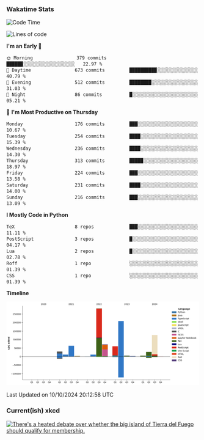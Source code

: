 ### Wakatime Stats
<!--START_SECTION:waka-->
![Code Time](http://img.shields.io/badge/Code%20Time-2%2C882%20hrs%2047%20mins-blue)

![Lines of code](https://img.shields.io/badge/From%20Hello%20World%20I%27ve%20Written-907.2%20thousand%20lines%20of%20code-blue)

**I'm an Early 🐤** 

```text
🌞 Morning                379 commits         ██████░░░░░░░░░░░░░░░░░░░   22.97 % 
🌆 Daytime                673 commits         ██████████░░░░░░░░░░░░░░░   40.79 % 
🌃 Evening                512 commits         ████████░░░░░░░░░░░░░░░░░   31.03 % 
🌙 Night                  86 commits          █░░░░░░░░░░░░░░░░░░░░░░░░   05.21 % 
```
📅 **I'm Most Productive on Thursday** 

```text
Monday                   176 commits         ███░░░░░░░░░░░░░░░░░░░░░░   10.67 % 
Tuesday                  254 commits         ████░░░░░░░░░░░░░░░░░░░░░   15.39 % 
Wednesday                236 commits         ████░░░░░░░░░░░░░░░░░░░░░   14.30 % 
Thursday                 313 commits         █████░░░░░░░░░░░░░░░░░░░░   18.97 % 
Friday                   224 commits         ███░░░░░░░░░░░░░░░░░░░░░░   13.58 % 
Saturday                 231 commits         ████░░░░░░░░░░░░░░░░░░░░░   14.00 % 
Sunday                   216 commits         ███░░░░░░░░░░░░░░░░░░░░░░   13.09 % 
```


**I Mostly Code in Python** 

```text
TeX                      8 repos             ███░░░░░░░░░░░░░░░░░░░░░░   11.11 % 
PostScript               3 repos             █░░░░░░░░░░░░░░░░░░░░░░░░   04.17 % 
Lua                      2 repos             █░░░░░░░░░░░░░░░░░░░░░░░░   02.78 % 
Roff                     1 repo              ░░░░░░░░░░░░░░░░░░░░░░░░░   01.39 % 
CSS                      1 repo              ░░░░░░░░░░░░░░░░░░░░░░░░░   01.39 % 
```



**Timeline**

![Lines of Code chart](https://raw.githubusercontent.com/joshuajeschek/joshuajeschek/main/assets/bar_graph.png)


 Last Updated on 10/10/2024 20:12:58 UTC
<!--END_SECTION:waka-->

### Current(ish) xkcd
<a id="xkcd-a" title="There's a heated debate over whether the big island of Tierra del Fuego should qualify for membership." href="https://www.xkcd.com" target="_blank">
        <img align="center" id="xkcd-img" src="https://imgs.xkcd.com/comics/cidabm.png" alt="There's a heated debate over whether the big island of Tierra del Fuego should qualify for membership." height=300 />
</a>
